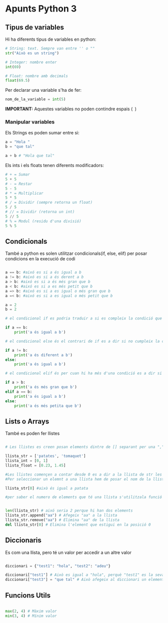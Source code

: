 # Apunts Python 3

## Tipus de variables

Hi ha diferents tipus de variables en python:

```python
# String: text. Sempre van entre '' o ""
str("Això es un string")

# Integer: nombre enter
int(69)

# Float: nombre amb decimals
float(69.5)
```

Per declarar una variable s'ha de fer:

```python
nom_de_la_variable = int(5)
```

**IMPORTANT:** Aquestes variables no poden contindre espais (` `)

### Manipular variables

Els Strings es poden sumar entre si:

```python
a = "Hola "
b = "que tal"

a + b # "Hola que tal"
```

Els ints i els floats tenen diferents modificadors:

```python
# + = Sumar
5 + 5
# - = Restar
5 - 5
# * = Multiplicar
5 * 5
# / = Dividir (sempre retorna un float)
5 / 5
# // = Dividir (retorna un int)
5 // 5
# % = Modul (residu d'una divisió)
5 % 5
```

## Condicionals

També a python es solen utilitzar condicionals(if, else, elif) per posar condicions en la execució de codi

```python

a == b: #aixó es si a és igual a b
a != b: #aixó es si a és derent a b
a > b: #aixó es si a és més gran que b
a < b: #aixó es si a es més petit que b
a => b: #aixó es si a es igual o més gran que b
a =< b: #aixó es si a es igual o més petit que b

a = 2
b = 2

# el condicional if es podria traduir a si es compleix la condició que posis llavorens fa el codi de dintre.

if a == b:
    print('a és igual a b')

# el condicional else és el contrari de if es a dir si no cumpleix la condició del if llavors farà aquesta

if a != b:
    print('a és diferent a b')
else:
    print('a és igual a b')

# el condicional elif és per cuan hi ha més d'una condició es a dir si no es compleix la condició de if anirá a la condició de elif y si tampoc es compleix anirà a un altre elif(si hi ha) sino anirà al else

if a > b:
    print('a és més gran que b')
elif a == b:
    print('a és igual a b')
else:
    print('a és més petita que b')
```

## Lists o Arrays

També es poden fer llistes

```python

# Les llistes es creen posan elements dintre de [] separant per una "," cada element

llista_str = ['patates', 'tomaquet']
llista_int = [0, 1]
llista_float = [0.23, 1.45]

#Les llistes començen a contar desde 0 es a dir a la llista de str les patates serien l'elemnet 0
#Per seleccionar un elemnt a una llista hem de posar el nom de la llista més la seva posició

llista_str[0] #això és igual a patata

#per saber el numero de elements que té una llista s'utilitzala funció len()


len(llista_str) # aixó seria 2 perque hi han dos elements
llista_str.append("aa") # Afegeix "aa" a la llista
llista_str.remove("aa") # Elimina "aa" de la llista
del llista_str[0] # Elimina l'element que estigui en la posició 0
```

## Diccionaris

Es com una llista, pero té un valor per accedir a un altre valor

```python

diccionari = {"test1": "hola", "test2": "adeu"}

diccionari["test1"] # Això es igual a "hola", perquè "test1" es la seva key.
diccionari["test3"] = "que tal" # Això afegeix al diccionari un element "que tal" amd la key "test3"
```

## Funcions Utils
```python

max(2, 4) # Màxim valor
min(3, 4) # Mínim valor
```
